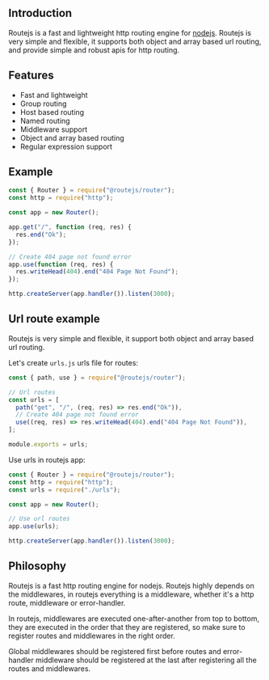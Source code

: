 ## Introduction

Routejs is a fast and lightweight http routing engine for [nodejs](http://nodejs.org).
Routejs is very simple and flexible, it supports both object and array based url routing, and provide simple and robust apis for http routing.

## Features

- Fast and lightweight
- Group routing
- Host based routing
- Named routing
- Middleware support
- Object and array based routing
- Regular expression support

## Example

```js
const { Router } = require("@routejs/router");
const http = require("http");

const app = new Router();

app.get("/", function (req, res) {
  res.end("Ok");
});

// Create 404 page not found error
app.use(function (req, res) {
  res.writeHead(404).end("404 Page Not Found");
});

http.createServer(app.handler()).listen(3000);
```

## Url route example

Routejs is very simple and flexible, it support both object and array based url routing.

Let's create `urls.js` urls file for routes:

```js
const { path, use } = require("@routejs/router");

// Url routes
const urls = [
  path("get", "/", (req, res) => res.end("Ok")),
  // Create 404 page not found error
  use((req, res) => res.writeHead(404).end("404 Page Not Found")),
];

module.exports = urls;
```

Use urls in routejs app:

```javascript
const { Router } = require("@routejs/router");
const http = require("http");
const urls = require("./urls");

const app = new Router();

// Use url routes
app.use(urls);

http.createServer(app.handler()).listen(3000);
```

## Philosophy

Routejs is a fast http routing engine for nodejs. Routejs highly depends on the middlewares, in routejs everything is a middleware, whether it's a http route, middleware or error-handler.

In routejs, middlewares are executed one-after-another from top to bottom, they are executed in the order that they are registered, so make sure to register routes and middlewares in the right order.

Global middlewares should be registered first before routes and error-handler middleware should be registered at the last after registering all the routes and middlewares.
